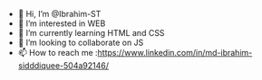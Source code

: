 - 👋 Hi, I’m @Ibrahim-ST
- 👀 I’m interested in WEB
- 🌱 I’m currently learning HTML and CSS
- 💞️ I’m looking to collaborate on JS
- 📫 How to reach me :https://www.linkedin.com/in/md-ibrahim-sidddiquee-504a92146/

<!---
Ibrahim-ST/Ibrahim-ST is a ✨ special ✨ repository because its `README.md` (this file) appears on your GitHub profile.
You can click the Preview link to take a look at your changes.
--->
